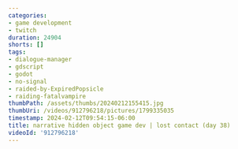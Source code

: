 ```yaml
---
categories:
- game development
- twitch
duration: 24904
shorts: []
tags:
- dialogue-manager
- gdscript
- godot
- no-signal
- raided-by-ExpiredPopsicle
- raiding-fatalvampire
thumbPath: /assets/thumbs/20240212155415.jpg
thumbUri: /videos/912796218/pictures/1799335035
timestamp: 2024-02-12T09:54:15-06:00
title: narrative hidden object game dev | lost contact (day 38)
videoId: '912796218'
---
```

